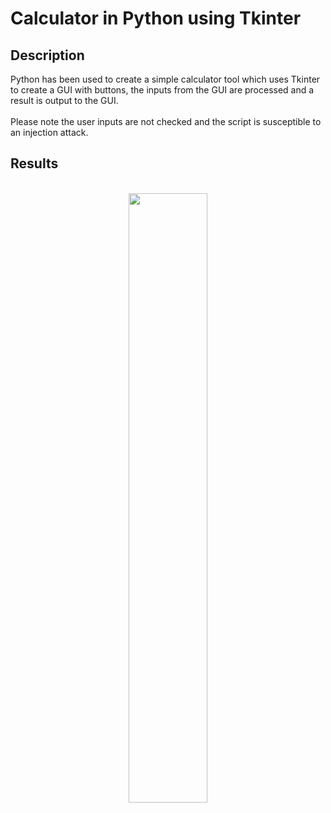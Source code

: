 <h1>Calculator in Python using Tkinter</h1>


<h2>Description</h2>
Python has been used to create a simple calculator tool which uses Tkinter to create a GUI with buttons, the inputs from the GUI are processed and a result is output to the GUI. 
<br> 
<br> Please note the user inputs are not checked and the script is susceptible to an injection attack. 


<h2>Results</h2>

<p align="center">
<br/>
<img src="https://imgur.com/KUrkATb.gif" height="50%" width="50%"/>
<br />

</p>

<!--
 ```diff
- text in red
+ text in green
! text in orange
# text in gray
@@ text in purple (and bold)@@
```
--!>
